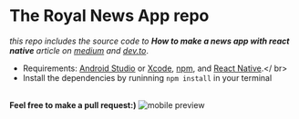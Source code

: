 # The Royal News App repo

*this repo includes the source code to **How to make a news app with react native** article on [medium](https://medium.com/@msal/create-a-news-app-using-react-native-ced249263627) and [dev.to](https://dev.to/msal4/how-to-build-a-news-app-with-react-native-4ifd)*.

* Requirements: [Android Studio](https://developer.android.com/studio/) or [Xcode](https://developer.apple.com/xcode/), [npm](https://Nodejs.org), and [React Native](https://facebook.github.io/react-native/).</ br>
* Install the dependencies by runinning ```npm install``` in your terminal<br /><br />

**Feel free to make a pull request:)**
![mobile preview](https://cdn-images-1.medium.com/max/800/1*8ONZhhGqrQ6OCagY6ZHjbQ.jpeg)
